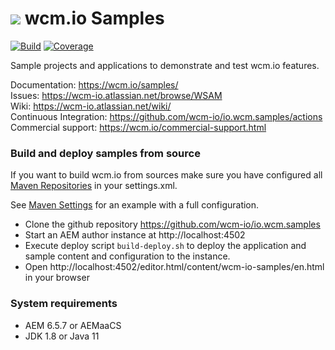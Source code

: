 <img src="https://wcm.io/images/favicon-16@2x.png"/> wcm.io Samples
======
[![Build](https://github.com/wcm-io/io.wcm.samples/workflows/Build/badge.svg?branch=develop)](https://github.com/wcm-io/io.wcm.samples/actions?query=workflow%3ABuild+branch%3Adevelop)
[![Coverage](https://sonarcloud.io/api/project_badges/measure?project=wcm-io_io.wcm.samples&metric=coverage)](https://sonarcloud.io/summary/new_code?id=wcm-io_io.wcm.samples)

Sample projects and applications to demonstrate and test wcm.io features.

Documentation: https://wcm.io/samples/<br/>
Issues: https://wcm-io.atlassian.net/browse/WSAM<br/>
Wiki: https://wcm-io.atlassian.net/wiki/<br/>
Continuous Integration: https://github.com/wcm-io/io.wcm.samples/actions<br/>
Commercial support: https://wcm.io/commercial-support.html


### Build and deploy samples from source

If you want to build wcm.io from sources make sure you have configured all [Maven Repositories](https://wcm.io/maven.html) in your settings.xml.

See [Maven Settings](https://github.com/wcm-io/io.wcm.samples/blob/develop/.maven-settings.xml) for an example with a full configuration.

- Clone the github repository https://github.com/wcm-io/io.wcm.samples
- Start an AEM author instance at http://localhost:4502
- Execute deploy script `build-deploy.sh` to deploy the application and sample content and configuration to the instance.
- Open http://localhost:4502/editor.html/content/wcm-io-samples/en.html in your browser


### System requirements

- AEM 6.5.7 or AEMaaCS
- JDK 1.8 or Java 11
